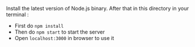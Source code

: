 Install the latest version of Node.js binary. 
After that in this directory in your terminal :
- First do `npm install`
- Then  do `npm start` to start the server
- Open `localhost:3000` in browser to use it
